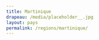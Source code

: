 ```yaml
---
title: Martinique
drapeau: /media/placeholder__.jpg
layout: pays
permalink: /regions/martinique/
---
```

